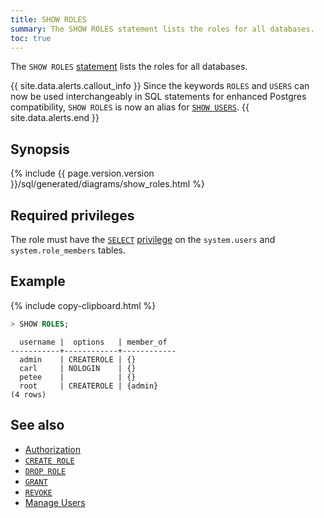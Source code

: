 ```yaml
---
title: SHOW ROLES
summary: The SHOW ROLES statement lists the roles for all databases.
toc: true
---
```


The `SHOW ROLES` [statement](sql-statements.html) lists the roles for all databases.

{{ site.data.alerts.callout_info }}
 Since the keywords `ROLES` and `USERS` can now be used interchangeably in SQL statements for enhanced Postgres compatibility, `SHOW ROLES` is now an alias for [`SHOW USERS`](show-users.html).
{{ site.data.alerts.end }}

## Synopsis

<div>
{%  include {{  page.version.version  }}/sql/generated/diagrams/show_roles.html %}
</div>

## Required privileges

The role must have the [`SELECT`](select-clause.html) [privilege](authorization.html#assign-privileges) on the `system.users` and `system.role_members` tables.

## Example

{%  include copy-clipboard.html %}
~~~ sql
> SHOW ROLES;
~~~

~~~
  username |  options   | member_of
-----------+------------+------------
  admin    | CREATEROLE | {}
  carl     | NOLOGIN    | {}
  petee    |            | {}
  root     | CREATEROLE | {admin}
(4 rows)
~~~

## See also

- [Authorization](authorization.html)
- [`CREATE ROLE`](create-role.html)
- [`DROP ROLE`](drop-role.html)
- [`GRANT`](grant.html)
- [`REVOKE`](revoke.html)
- [Manage Users](authorization.html#create-and-manage-users)

